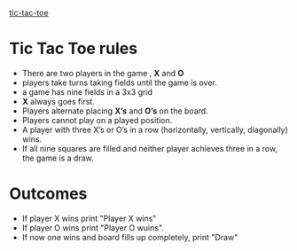 
[tic-tac-toe](tictac.png8.png)
# Tic Tac Toe rules
- There are two players in the game , **X** and **O**
- players take turns taking fields until the game is over.
- a game has nine fields in a 3x3 grid
- **X** always goes first.
- Players alternate placing **X’s** and **O’s** on the board.
- Players cannot play on a played position.
- A player with three X’s or O’s in a row (horizontally, vertically, diagonally) wins.
- If all nine squares are filled and neither player achieves three in a row, the game is a draw.

# Outcomes
- If player X wins print "Player X wins"
- If player O wins print "Player O wuins".
- If now one wins and board fills up completely, print "Draw"
